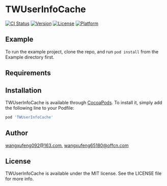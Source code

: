 # TWUserInfoCache

[![CI Status](https://img.shields.io/travis/wangxufeng092@163.com/TWUserInfoCache.svg?style=flat)](https://travis-ci.org/wangxufeng092@163.com/TWUserInfoCache)
[![Version](https://img.shields.io/cocoapods/v/TWUserInfoCache.svg?style=flat)](https://cocoapods.org/pods/TWUserInfoCache)
[![License](https://img.shields.io/cocoapods/l/TWUserInfoCache.svg?style=flat)](https://cocoapods.org/pods/TWUserInfoCache)
[![Platform](https://img.shields.io/cocoapods/p/TWUserInfoCache.svg?style=flat)](https://cocoapods.org/pods/TWUserInfoCache)

## Example

To run the example project, clone the repo, and run `pod install` from the Example directory first.

## Requirements

## Installation

TWUserInfoCache is available through [CocoaPods](https://cocoapods.org). To install
it, simply add the following line to your Podfile:

```ruby
pod 'TWUserInfoCache'
```

## Author

wangxufeng092@163.com, wangxufeng65180@offcn.com

## License

TWUserInfoCache is available under the MIT license. See the LICENSE file for more info.
